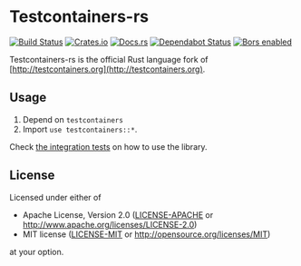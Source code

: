 # Testcontainers-rs

[![Build Status](https://travis-ci.org/testcontainers/testcontainers-rs.svg?branch=master)](https://travis-ci.org/testcontainers/testcontainers-rs)
[![Crates.io](https://img.shields.io/crates/v/testcontainers.svg)](https://crates.io/crates/testcontainers)
[![Docs.rs](https://docs.rs/testcontainers/badge.svg)](https://docs.rs/testcontainers)
[![Dependabot Status](https://api.dependabot.com/badges/status?host=github&repo=testcontainers/testcontainers-rs)](https://dependabot.com)
[![Bors enabled](https://bors.tech/images/badge_small.svg)](https://app.bors.tech/repositories/20716)

Testcontainers-rs is the official Rust language fork of [http://testcontainers.org](http://testcontainers.org).

## Usage

1. Depend on `testcontainers`
2. Import `use testcontainers::*`.

Check [the integration tests](./tests) on how to use the library.

## License

Licensed under either of

 * Apache License, Version 2.0
   ([LICENSE-APACHE](LICENSE-Apache-2.0) or http://www.apache.org/licenses/LICENSE-2.0)
 * MIT license
   ([LICENSE-MIT](LICENSE-MIT) or http://opensource.org/licenses/MIT)

at your option.
